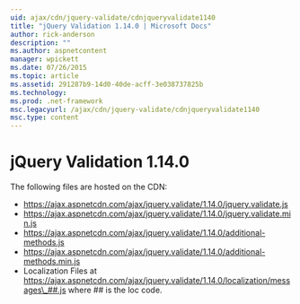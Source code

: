 ```yaml
---
uid: ajax/cdn/jquery-validate/cdnjqueryvalidate1140
title: "jQuery Validation 1.14.0 | Microsoft Docs"
author: rick-anderson
description: ""
ms.author: aspnetcontent
manager: wpickett
ms.date: 07/26/2015
ms.topic: article
ms.assetid: 291287b9-14d0-40de-acff-3e038737825b
ms.technology: 
ms.prod: .net-framework
msc.legacyurl: /ajax/cdn/jquery-validate/cdnjqueryvalidate1140
msc.type: content
---
```

jQuery Validation 1.14.0
====================
The following files are hosted on the CDN:

- https://ajax.aspnetcdn.com/ajax/jquery.validate/1.14.0/jquery.validate.js
- https://ajax.aspnetcdn.com/ajax/jquery.validate/1.14.0/jquery.validate.min.js
- https://ajax.aspnetcdn.com/ajax/jquery.validate/1.14.0/additional-methods.js
- https://ajax.aspnetcdn.com/ajax/jquery.validate/1.14.0/additional-methods.min.js
- Localization Files at https://ajax.aspnetcdn.com/ajax/jquery.validate/1.14.0/localization/messages\_##.js where ## is the loc code.
